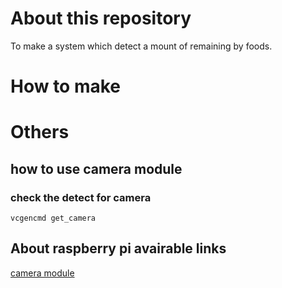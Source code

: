 # About this repository
To make a system which detect a mount of remaining by foods.

# How to make


# Others
## how to use camera module
### check the detect for camera
```
vcgencmd get_camera
```


## About raspberry pi avairable links
[camera module](http://nagashy.hatenablog.com/entry/2017/01/12/093116)

